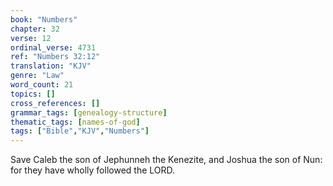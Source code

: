 ```yaml
---
book: "Numbers"
chapter: 32
verse: 12
ordinal_verse: 4731
ref: "Numbers 32:12"
translation: "KJV"
genre: "Law"
word_count: 21
topics: []
cross_references: []
grammar_tags: [genealogy-structure]
thematic_tags: [names-of-god]
tags: ["Bible","KJV","Numbers"]
---
```

Save Caleb the son of Jephunneh the Kenezite, and Joshua the son of Nun: for they have wholly followed the LORD.
